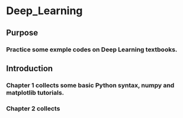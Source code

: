 # Deep_Learning
## Purpose
### Practice some exmple codes on Deep Learning textbooks.
## Introduction
### Chapter 1 collects some basic Python syntax, numpy and matplotlib tutorials.
### Chapter 2 collects 
